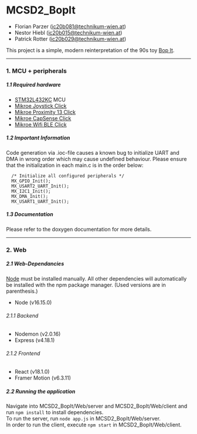 # MCSD2_BopIt

* Florian Parzer (ic20b081@technikum-wien.at)
* Nestor Hiebl (ic20b015@technikum-wien.at)
* Patrick Rotter (ic20b029@technikum-wien.at)

This project is a simple, modern reinterpretation of the 90s toy [Bop It](https://en.wikipedia.org/wiki/Bop_It).
___
### 1. MCU + peripherals

##### 1.1 Required hardware
* [STM32L432KC](https://www.st.com/en/microcontrollers-microprocessors/stm32l432kc.html) MCU
* [Mikroe Joystick Click](https://www.mikroe.com/joystick-click)
* [Mikroe Proximity 13 Click](https://www.mikroe.com/proximity-13-click)
* [Mikroe CapSense Click](https://www.mikroe.com/capsense-click)
* [Mikroe Wifi BLE Click](https://www.reichelt.com/de/en/wifi-ble-click-board-esp32-wroom-32-mikroe-3542-p314143.html?r=1)

##### 1.2 Important Information

Code generation via .ioc-file causes a known bug to initialize UART and DMA in wrong order which may cause undefined behaviour.
Please ensure that the initialization in each main.c is in the order below:

```
  /* Initialize all configured peripherals */
  MX_GPIO_Init();
  MX_USART2_UART_Init();
  MX_I2C1_Init();
  MX_DMA_Init();
  MX_USART1_UART_Init();
  ```
##### 1.3 Documentation


Please refer to the doxygen documentation for more details.
___
### 2. Web

##### 2.1 Web-Dependancies

[Node](https://nodejs.org/en/download/) must be installed manually. All other dependencies will automatically be installed with the npm package manager.
(Used versions are in parenthesis.)
* Node (v16.15.0)

###### 2.1.1 Backend
* Nodemon (v2.0.16)
* Express (v4.18.1)

###### 2.1.2 Frontend
* React (v18.1.0)
* Framer Motion (v6.3.11)

##### 2.2 Running the application

Navigate into MCSD2_BopIt/Web/server and MCSD2_BopIt/Web/client and run ```npm install``` to install dependencies.<br>
To run the server, run ```node app.js``` in MCSD2_BopIt/Web/server.<br>
In order to run the client, execute ```npm start``` in MCSD2_BopIt/Web/client.


